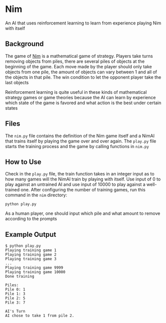 # Nim

An AI that uses reinforcement learning to learn from experience playing Nim with itself

## Background

The game of [Nim](https://en.wikipedia.org/wiki/Nim) is a mathematical game of strategy. Players take turns removing objects from piles, there are several piles of objects at the beginning of the game. Each move made by the player should only take objects from one pile, the amount of objects can vary between 1 and all of the objects in that pile. The win condition to let the opponent player take the last objects

Reinforcement learning is quite useful in these kinds of mathematical strategy games or game theories because the AI can learn by experience which state of the game is favored and what action is the best under certain states

## Files

The `nim.py` file contains the definition of the Nim game itself and a NimAI that trains itself by playing the game over and over again. The `play.py` file starts the training process and the game by calling functions in `nim.py`

## How to Use

Check in the `play.py` file, the train function takes in an integer input as to how many games will the NimAI train by playing with itself. Use input of 0 to play against an untrained AI and use input of 10000 to play against a well-trained one. After configuring the number of training games, run this command in the `nim` directory:

`python play.py`

As a human player, one should input which pile and what amount to remove according to the prompts

## Example Output

```shell
$ python play.py
Playing training game 1
Playing training game 2
Playing training game 3
...
Playing training game 9999
Playing training game 10000
Done training

Piles:
Pile 0: 1
Pile 1: 3
Pile 2: 5
Pile 3: 7

AI's Turn
AI chose to take 1 from pile 2.
```
